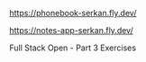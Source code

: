 https://phonebook-serkan.fly.dev/

https://notes-app-serkan.fly.dev/

Full Stack Open - Part 3 Exercises
